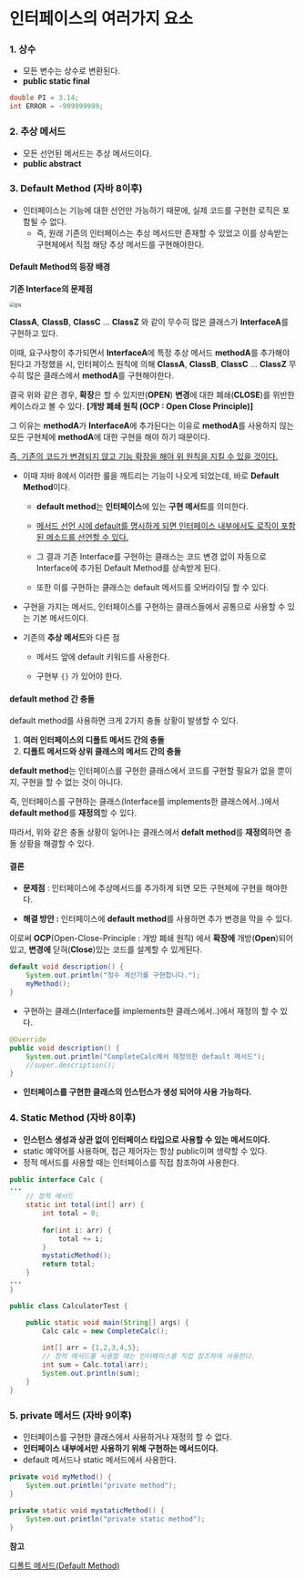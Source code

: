 # 인터페이스의 여러가지 요소

### 1. 상수

- 모든 변수는 상수로 변환된다.
- **public static final**

```java
double PI = 3.14;
int ERROR = -999999999;
```



### 2. 추상 메서드

- 모든 선언된 메서드는 추상 메서드이다.
- **public abstract**



### 3. Default Method (자바 8이후)

- 인터페이스는 기능에 대한 선언만 가능하기 때문에, 실제 코드를 구현한 로직은 포함될 수 없다. 
  - 즉, 원래 기존의 인터페이스는 추상 메서드만 존재할 수 있었고 이를 상속받는 구현체에서 직접 해당 추상 메서드를 구현해야한다.



#### Default Method의 등장 배경

**기존 Interface의 문제점**

<img src="https://user-images.githubusercontent.com/42603919/152102280-b0e23a9d-136f-4189-8ecc-14d445211cff.PNG" alt="캡처" style="zoom:50%;" />

**ClassA**, **ClassB**, **ClassC** ... **ClassZ** 와 같이 무수히 많은 클래스가 **InterfaceA**를 구현하고 있다.

이때, 요구사항이 추가되면서 **InterfaceA**에 특정 추상 메서드 **methodA**를 추가해야 된다고 가정했을 시, 인터페이스 원칙에 의해 **ClassA**, **ClassB**, **ClassC** ... **ClassZ**  무수히 많은 클래스에서 **methodA**를 구현해야한다. 

결국 위와 같은 경우, **확장**은 할 수 있지만(**OPEN**) **변경**에 대한 폐쇄(**CLOSE**)를 위반한 케이스라고 볼 수 있다. **[개방 폐쇄 원칙 (OCP : Open Close Principle)]**

그 이유는 **methodA**가 **InterfaceA**에 추가된다는 이유로 **methodA**를 사용하지 않는 모든 구현체에 **methodA**에 대한 구현을 해야 하기 때문이다.

<u>즉, 기존의 코드가 변경되지 않고 기능 확장을 해야 위 원칙을 지킬 수 있을 것이다.</u>



- 이때 자바 8에서 이러한 룰을 깨트리는 기능이 나오게 되었는데, 바로 **Default Method**이다. 

  - **default method**는 **인터페이스**에 있는 **구현 메서드**를 의미한다.

  - <u>메서드 선언 시에 default를 명시하게 되면 인터페이스 내부에서도 로직이 포함된 메소드를 선언할 수 있다.</u>
  - 그 결과 기존 Interface를 구현하는 클래스는 코드 변경 없이 자동으로 Interface에 추가된 Default Method를 상속받게 된다.
  - 또한 이를 구현하는 클래스는 default 메서드를 오버라이딩 할 수 있다.

- 구현을 가지는 메서드, 인터페이스를 구현하는 클래스들에서 공통으로 사용할 수 있는 기본 메서드이다.

- 기존의 **추상 메서드**와 다른 점

  - 메서드 앞에 default 키워드를 사용한다.

  - 구현부 `{}` 가 있어야 한다.



#### default method 간 충돌

default method를 사용하면 크게 2가지 충돌 상황이 발생할 수 있다.

1. **여러 인터페이스의 디폴트 메서드 간의 충돌**
2. **디폴트 메서드와 상위 클래스의 메서드 간의 충돌**

**default method**는 인터페이스를 구현한 클래스에서 코드를 구현할 필요가 없을 뿐이지, 구현을 할 수 없는 것이 아니다.

즉, 인터페이스를 구현하는 클래스(Interface를 implements한 클래스에서..)에서 **default method**를 **재정의**할 수 있다.

따라서, 위와 같은 충돌 상황이 일어나는 클래스에서 **defalt method**를 **재정의**하면 충돌 상황을 해결할 수 있다.



#### 결론

- **문제점** : 인터페이스에 추상메서드를 추가하게 되면 모든 구현체에 구현을 해야한다.

- **해결 방안 :** 인터페이스에 **default method**를 사용하면 추가 변경을 막을 수 있다.

이로써 **OCP**(Open-Close-Principle : 개방 폐쇄 원칙) 에서 **확장에** 개방(**Open**)되어 있고, **변경에** 닫혀(**Close**)있는 코드를 설계할 수 있게된다.



```java
default void description() {
	System.out.println("정수 계산기를 구현합니다.");
	myMethod();
}
```

- 구현하는 클래스(Interface를 implements한 클래스에서..)에서 재정의 할 수 있다.

```java
@Override
public void description() {
	System.out.println("CompleteCalc에서 재정의한 default 메서드");
	//super.description();
}
```

- **인터페이스를 구현한 클래스의 인스턴스가 생성 되어야 사용 가능하다.**



### 4. Static Method (자바 8이후)

- **인스턴스 생성과 상관 없이 인터페이스 타입으로 사용할 수 있는 메서드이다.**
- static 예약어를 사용하며, 접근 제어자는 항상 public이며 생략할 수 있다.
- 정적 메서드를 사용할 때는 인터페이스를 직접 참조하여 사용한다.

```java
public interface Calc {
...	
	// 정적 메서드
	static int total(int[] arr) {
		int total = 0;
		
		for(int i: arr) {
			total += i;
		}
		mystaticMethod();
		return total;
	}
...
}
```

````java
public class CalculatorTest {

	public static void main(String[] args) {
		Calc calc = new CompleteCalc();
		
		int[] arr = {1,2,3,4,5};
        // 정적 메서드를 사용할 때는 인터페이스를 직접 참조하여 사용한다.
		int sum = Calc.total(arr);
		System.out.println(sum);
	}
}
````



### 5. private 메서드 (자바 9이후)

- 인터페이스를 구현한 클래스에서 사용하거나 재정의 할 수 없다.
- **인터페이스 내부에서만 사용하기 위해 구현하는 메서드이다.**
- default 메서드나 static 메서드에서 사용한다.

```java
private void myMethod() {
	System.out.println("private method");
}
	
private static void mystaticMethod() {
	System.out.println("private static method");
}
```





**참고**

[디폴트 메서드(Default Method)](https://velog.io/@heoseungyeon/%EB%94%94%ED%8F%B4%ED%8A%B8-%EB%A9%94%EC%84%9C%EB%93%9CDefault-Method)